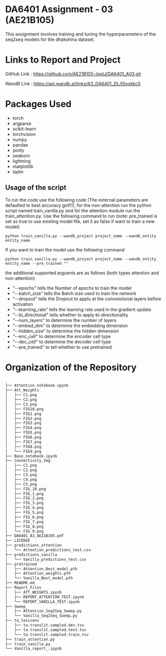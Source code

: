 # DA6401 Assignment - 03 (AE21B105)
  This assignment involves training and tuning the hyperparameters of the seq2seq models for the dhakshina dataset. 

# Links to Report and Project
GitHub Link : https://github.com/AE21B105-JoelJ/DA6401_A03.git

WandB Link : https://api.wandb.ai/links/A3_DA6401_DL/t5ookbc5

# Packages Used
- torch
- argparse
- scikit-learn
- torchvision
- numpy
- pandas
- plotly
- seaborn
- lightning
- matplotlib
- tqdm

## Usage of the script
To run the code use the following code (The external parameters are defaulted to best accuracy got!!!), for the non-attention run the python script named train_vanilla.py and for the attention module run the train_attention.py. Use the following command to run (note: pre_trained is set as true to use existing model file, set it as false if want to train a new model)

```
python train_vanilla.py --wandb_project project_name --wandb_entity entity_name
```

If you want to train the model use the following command

```
python train_vanilla.py --wandb_project project_name --wandb_entity entity_name --pre_trained ""
```

the additional supported arguents are as follows (both types attention and non-attention)
- "--epochs" tells the Number of epochs to train the model
- "--batch_size" tells  the Batch size used to train the network
- "--dropout" tells the Dropout to applu at the convolutional layers before activation
- "--learning_rate" tells the learning rate used in the gradient update
- "--bi_directional" tells whether to apply bi-directionality
- "--num_layers" to determine the number of layers
- "--embed_dim" to determine the embedding dimension
- "--hidden_size" to determine the hidden dimension
- "--enc_cell" to determine the encoder cell type
- "--dec_cell" to determine the decoder cell type
- "--pre_trained" to tell whether to use pretrained

# Organization of the Repository
```bash
.
├── Attention_notebook.ipynb
├── Att_Weights
│   ├── C1.png
│   ├── C2.png
│   ├── C3.png
│   ├── FIG10.png
│   ├── FIG1.png
│   ├── FIG2.png
│   ├── FIG3.png
│   ├── FIG4.png
│   ├── FIG5.png
│   ├── FIG6.png
│   ├── FIG7.png
│   ├── FIG8.png
│   └── FIG9.png
├── Base_notebook.ipynb
├── Connectivity_Img
│   ├── C1.png
│   ├── C2.png
│   ├── C3.png
│   ├── C4.png
│   ├── C5.png
│   ├── FIG_10.png
│   ├── FIG_1.png
│   ├── FIG_2.png
│   ├── FIG_3.png
│   ├── FIG_4.png
│   ├── FIG_5.png
│   ├── FIG_6.png
│   ├── FIG_7.png
│   ├── FIG_8.png
│   └── FIG_9.png
├── DA6401_A3_AE21B105.pdf
├── LICENSE
├── predictions_attention
│   └── Attention_predictions_test.csv
├── predictions_vanilla
│   └── Vanilla_predictions_test.csv
├── pretrained
│   ├── Attention_Best_model.pth
│   ├── Attention_weights.pth
│   └── Vanilla_Best_model.pth
├── README.md
├── Report_Files
│   ├── ATT_WEIGHTS.ipynb
│   ├── REPORT_ATTENTION_TEST.ipynb
│   └── REPORT_VANILLA_TEST.ipynb
├── Sweep_
│   ├── Attention_Seq2Seq_Sweep.py
│   └── Vanilla_Seq2Seq_Sweep.py
├── ta_lexicons
│   ├── ta.translit.sampled.dev.tsv
│   ├── ta.translit.sampled.test.tsv
│   └── ta.translit.sampled.train.tsv
├── train_attention.py
├── train_vanilla.py
└── Vanilla_report_.ipynb
```
